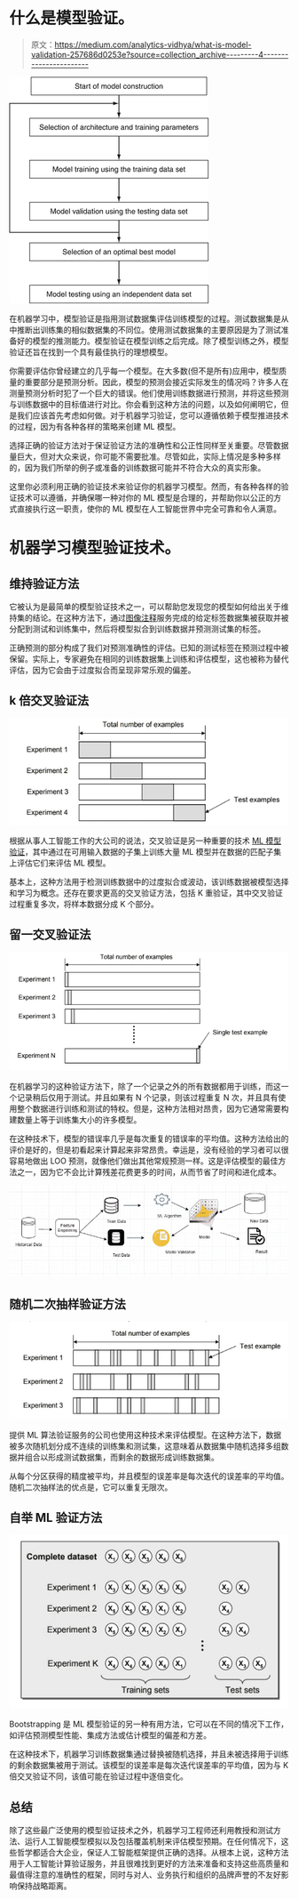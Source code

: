 # 什么是模型验证。

> 原文：<https://medium.com/analytics-vidhya/what-is-model-validation-257686d0253e?source=collection_archive---------4----------------------->

![](img/13d234fc98a6d4df62f75dcd72d948f9.png)

在机器学习中，模型验证是指用测试数据集评估训练模型的过程。测试数据集是从中推断出训练集的相似数据集的不同位。使用测试数据集的主要原因是为了测试准备好的模型的推测能力。模型验证在模型训练之后完成。除了模型训练之外，模型验证还旨在找到一个具有最佳执行的理想模型。

你需要评估你曾经建立的几乎每一个模型。在大多数(但不是所有)应用中，模型质量的重要部分是预测分析。因此，模型的预测会接近实际发生的情况吗？许多人在测量预测分析时犯了一个巨大的错误。他们使用训练数据进行预测，并将这些预测与训练数据中的目标值进行对比。你会看到这种方法的问题，以及如何阐明它，但是我们应该首先考虑如何做。对于机器学习验证，您可以遵循依赖于模型推进技术的过程，因为有各种各样的策略来创建 ML 模型。

选择正确的验证方法对于保证验证方法的准确性和公正性同样至关重要。尽管数据量巨大，但对大众来说，你可能不需要批准。尽管如此，实际上情况是多种多样的，因为我们所举的例子或准备的训练数据可能并不符合大众的真实形象。

这里你必须利用正确的验证技术来验证你的机器学习模型。然而，有各种各样的验证技术可以遵循，并确保哪一种对你的 ML 模型是合理的，并帮助你以公正的方式直接执行这一职责，使你的 ML 模型在人工智能世界中完全可靠和令人满意。

# 机器学习模型验证技术。

## 维持验证方法

它被认为是最简单的模型验证技术之一，可以帮助您发现您的模型如何给出关于维持集的结论。在这种方法下，通过[图像注释](https://www.cogitotech.com/services/image-annotation/)服务完成的给定标签数据集被获取并被分配到测试和训练集中，然后将模型拟合到训练数据并预测测试集的标签。

正确预测的部分构成了我们对预测准确性的评估。已知的测试标签在预测过程中被保留。实际上，专家避免在相同的训练数据集上训练和评估模型，这也被称为替代评估，因为它会由于过度拟合而呈现非常乐观的偏差。

## k 倍交叉验证法

![](img/e643bb87addb6065fda6dfea56cc52b3.png)

根据从事人工智能工作的大公司的说法，交叉验证是另一种重要的技术 [ML 模型验证](https://www.cogitotech.com/ml-model-validation-services/)，其中通过在可用输入数据的子集上训练大量 ML 模型并在数据的匹配子集上评估它们来评估 ML 模型。

基本上，这种方法用于检测训练数据中的过度拟合或波动，该训练数据被模型选择和学习为概念。还存在要求更高的交叉验证方法，包括 K 重验证，其中交叉验证过程重复多次，将样本数据分成 K 个部分。

## 留一交叉验证法

![](img/c3a32399818677760dcca835946086c7.png)

在机器学习的这种验证方法下，除了一个记录之外的所有数据都用于训练，而这一个记录稍后仅用于测试。并且如果有 N 个记录，则该过程重复 N 次，并且具有使用整个数据进行训练和测试的特权。但是，这种方法相对昂贵，因为它通常需要构建数量上等于训练集大小的许多模型。

在这种技术下，模型的错误率几乎是每次重复的错误率的平均值。这种方法给出的评价是好的，但是初看起来计算起来非常昂贵。幸运是，没有经验的学习者可以很容易地做出 LOO 预测，就像他们做出其他常规预测一样。这是评估模型的最佳方法之一，因为它不会比计算残差花费更多的时间，从而节省了时间和进化成本。

![](img/86bdcc4c318c8f85b11c3b22f760130f.png)

## 随机二次抽样验证方法

![](img/0505ce12b1c43c93b4d4c31726bd01a7.png)

提供 ML 算法验证服务的公司也使用这种技术来评估模型。在这种方法下，数据被多次随机划分成不连续的训练集和测试集，这意味着从数据集中随机选择多组数据并组合以形成测试数据集，而剩余的数据形成训练数据集。

从每个分区获得的精度被平均，并且模型的误差率是每次迭代的误差率的平均值。随机二次抽样法的优点是，它可以重复无限次。

## 自举 ML 验证方法

![](img/135c3003c7fb9fbb2d2040ac17b22180.png)

Bootstrapping 是 ML 模型验证的另一种有用方法，它可以在不同的情况下工作，如评估预测模型性能、集成方法或估计模型的偏差和方差。

在这种技术下，机器学习训练数据集通过替换被随机选择，并且未被选择用于训练的剩余数据集被用于测试。该模型的误差率是每次迭代误差率的平均值，因为与 K 倍交叉验证不同，该值可能在验证过程中逐倍变化。

## 总结

除了这些最广泛使用的模型验证技术之外，机器学习工程师还利用教授和测试方法、运行人工智能模型模拟以及包括覆盖机制来评估模型预期。在任何情况下，这些哲学都适合大企业，保证人工智能框架提供正确的选择。从根本上说，这种方法用于人工智能计算验证服务，并且很难找到更好的方法来准备和支持这些高质量和最值得注意的准确性的框架，同时与对人、业务执行和组织的品牌声誉的不友好影响保持战略距离。